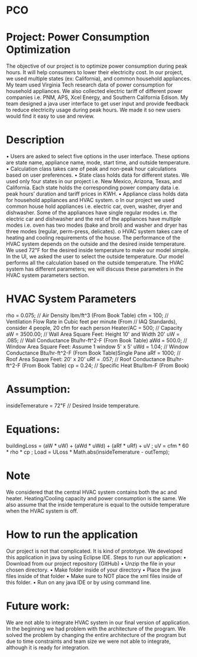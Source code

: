 # PCO
# Project: Power Consumption Optimization
The objective of our project is to optimize power consumption during peak hours.  It will help consumers to lower their electricity cost.  In our project, we used multiple states (ex: California), and common household appliances.  My team used Virginia Tech research data of power consumption for household appliances.  We also collected electric tariff of different power companies i.e. PNM, APS, Xcel Energy, and   Southern California Edison.  My team designed a java user interface to get user input and provide feedback to reduce electricity usage during peak hours.  We made it so new users would find it easy to use and review.
 
# Description
•	Users are asked to select five options in the user interface.  These options are state name, appliance name, mode, start time, and outside temperature.
•	Calculation class takes care of peak and non-peak hour calculations based on user preferences.
•	State class holds data for different states.  We used only four states in our project i.e. New Mexico, Arizona, Texas, and California.  Each state holds the corresponding power company data i.e. peak hours’ duration and tariff prices in KWH.
•	Appliance class holds data for household appliances and HVAC system.
o	In our project we used common house hold appliances i.e. electric car, oven, washer, dryer and dishwasher.  Some of the appliances have single regular modes i.e. the electric car and dishwasher and the rest of the appliances have multiple modes i.e. oven has two modes (bake and broil) and washer and dryer has three modes (regular, perm-press, delicates).
o	HVAC system takes care of heating and cooling requirements of the house.  The performance of the HVAC system depends on the outside and the desired inside temperature.  We used 72℉ for the desired inside temperature to make our model simple. In the UI, we asked the user to select the outside temperature.  Our model performs all the calculation based on the outside temperature.  The HVAC system has different parameters; we will discuss these parameters in the HVAC system parameters section.
# HVAC System Parameters
rho = 0.075;  // Air Density lbm/ft^3 (From Book Table)
cfm = 100;  // Ventilation Flow Rate in Cubic feet per minute (From
		// IAQ Standards), consider 4 people, 20 cfm for each person
Heater/AC = 500; // Capacity
aW = 3500.00; // Wall Area Square Feet: Height 10' and Width 20'
uW = .085; // Wall Conductance Btu/hr-ft^2-F (From Book Table)
aWd = 500.0; // Window Area Square Feet: Assume 1 window 5' x 5'
uWd = 1.04; // Window Conductance Btu/hr-ft^2-F (From Book Table)Single Pane
aRf = 1000; // Roof Area Square Feet: 20' x 20'
uRf = .057; // Roof Conductance Btu/hr-ft^2-F (From Book Table)
cp = 0.24; // Specific Heat Btu/lbm-F (From Book)
# Assumption:
insideTemerature = 72℉  // Desired Inside temperature.
# Equations:
buildingLoss = (aW * uW) + (aWd * uWd) + (aRf * uRf) + uV ;
uV = cfm * 60 * rho * cp ;
Load = ULoss * Math.abs(insideTemerature - outTemp);

# Note
We considered that the central HVAC system contains both the ac and heater.  Heating/Cooling capacity and power consumption is the same.  We also assume that the inside temperature is equal to the outside temperature when the HVAC system is off. 
# How to run the application
Our project is not that complicated.  It is kind of prototype.  We developed this application in java by using Eclipse IDE.  Steps to run our application:
•	Download from our project repository (GitHub) 
•	Unzip the file in your chosen directory.
•	Make folder inside of your directory
•	Place the java files inside of that folder 
•	Make sure to NOT place the xml files inside of this folder.
•	Run on any java IDE or by using command line.
# Future work:
We are not able to integrate HVAC system in our final version of application. In the beginning we had problem with the architecture of the program. We solved the problem by changing the entire architecture of the program but due to time constraints and team size we were not able to integrate, although it is ready for integration.
